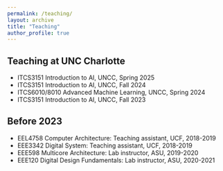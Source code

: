 ```yaml
---
permalink: /teaching/
layout: archive
title: "Teaching"
author_profile: true
---
```

## Teaching at UNC Charlotte
* ITCS3151 Introduction to AI, UNCC, Spring 2025
* ITCS3151 Introduction to AI, UNCC, Fall 2024
* ITCS6010/8010 Advanced Machine Learning, UNCC, Spring 2024
* ITCS3151 Introduction to AI, UNCC, Fall 2023

## Before 2023
* EEL4758 Computer Architecture: Teaching assistant, UCF, 2018-2019 
* EEE3342 Digital System: Teaching assistant, UCF, 2018-2019 
* EEE598 Multicore Architecture: Lab instructor, ASU, 2019-2020 
* EEE120 Digital Design Fundamentals: Lab instructor, ASU, 2020-2021
